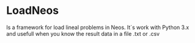 # LoadNeos
Is a framework for load lineal problems in Neos.  It´s work with Python 3.x and usefull when you know the result data in a file .txt or .csv
